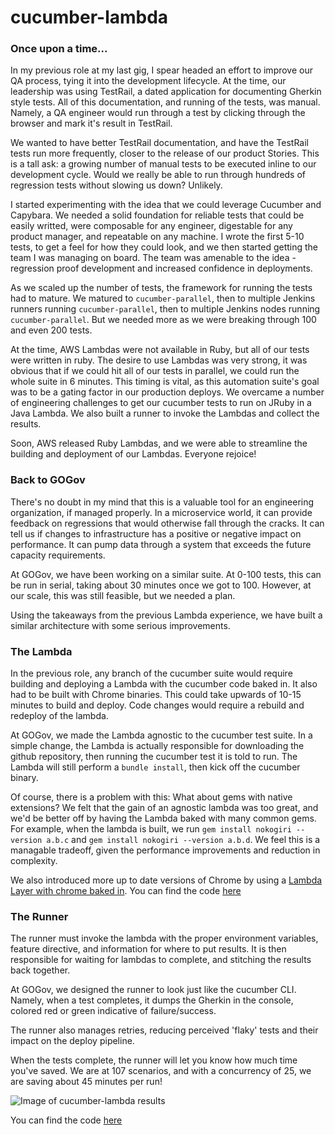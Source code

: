 # cucumber-lambda

### Once upon a time...

In my previous role at my last gig, I spear headed an effort to improve our QA process, tying it into the development lifecycle.  At the time, our leadership was using TestRail, a dated application for documenting Gherkin style tests.  All of this documentation, and running of the tests, was manual.  Namely, a QA engineer would run through a test by clicking through the browser and mark it's result in TestRail.

We wanted to have better TestRail documentation, and have the TestRail tests run more frequently, closer to the release of our product Stories.  This is a tall ask: a growing number of manual tests to be executed inline to our development cycle.  Would we really be able to run through hundreds of regression tests without slowing us down?  Unlikely.

I started experimenting with the idea that we could leverage Cucumber and Capybara.  We needed a solid foundation for reliable tests that could be easily writted, were composable for any engineer, digestable for any product manager, and repeatable on any machine.  I wrote the first 5-10 tests, to get a feel for how they could look, and we then started getting the team I was managing on board.  The team was amenable to the idea - regression proof development and increased confidence in deployments. 

As we scaled up the number of tests, the framework for running the tests had to mature.  We matured to `cucumber-parallel`, then to multiple Jenkins runners running `cucumber-parallel`, then to multiple Jenkins nodes running `cucumber-parallel`.  But we needed more as we were breaking through 100 and even 200 tests.  

At the time, AWS Lambdas were not available in Ruby, but all of our tests were written in ruby.  The desire to use Lambdas was very strong, it was obvious that if we could hit all of our tests in parallel, we could run the whole suite in 6 minutes.  This timing is vital, as this automation suite's goal was to be a gating factor in our production deploys.  We overcame a number of engineering challenges to get our cucumber tests to run on JRuby in a Java Lambda.  We also built a runner to invoke the Lambdas and collect the results.  

Soon, AWS released Ruby Lambdas, and we were able to streamline the building and deployment of our Lambdas.  Everyone rejoice!

### Back to GOGov

There's no doubt in my mind that this is a valuable tool for an engineering organization, if managed properly.  In a microservice world, it can provide feedback on regressions that would otherwise fall through the cracks.  It can tell us if changes to infrastructure has a positive or negative impact on performance.  It can pump data through a system that exceeds the future capacity requirements.  

At GOGov, we have been working on a similar suite.  At 0-100 tests, this can be run in serial, taking about 30 minutes once we got to 100.  However, at our scale, this was still feasible, but we needed a plan.

Using the takeaways from the previous Lambda experience, we have built a similar architecture with some serious improvements.  

### The Lambda

In the previous role, any branch of the cucumber suite would require building and deploying a Lambda with the cucumber code baked in.  It also had to be built with Chrome binaries.  This could take upwards of 10-15 minutes to build and deploy.  Code changes would require a rebuild and redeploy of the lambda.  

At GOGov, we made the Lambda agnostic to the cucumber test suite.  In a simple change, the Lambda is actually responsible for downloading the github repository, then running the cucumber test it is told to run.  The Lambda will still perform a `bundle install`, then kick off the cucumber binary.

Of course, there is a problem with this: What about gems with native extensions?  We felt that the gain of an agnostic lambda was too great, and we'd be better off by having the Lambda baked with many common gems.  For example, when the lambda is built, we run `gem install nokogiri --version a.b.c` and `gem install nokogiri --version a.b.d`.  We feel this is a managable tradeoff, given the performance improvements and reduction in complexity.

We also introduced more up to date versions of Chrome by using a [Lambda Layer with chrome baked in](https://github.com/shelfio/chrome-aws-lambda-layer).  You can find the code [here](https://github.com/GoGovApps/web-automation-lambda)

### The Runner

The runner must invoke the lambda with the proper environment variables, feature directive, and information for where to put results.  It is then responsible for waiting for lambdas to complete, and stitching the results back together.  

At GOGov, we designed the runner to look just like the cucumber CLI.  Namely, when a test completes, it dumps the Gherkin in the console, colored red or green indicative of failure/success.  

The runner also manages retries, reducing perceived 'flaky' tests and their impact on the deploy pipeline.  

When the tests complete, the runner will let you know how much time you've saved.  We are at 107 scenarios, and with a concurrency of 25, we are saving about 45 minutes per run!

![Image of cucumber-lambda results](https://s3.amazonaws.com/blog.govoutreach.com/Screen+Shot+2020-08-27+at+11.56.47+PM.png)

You can find the code [here](https://github.com/GoGovApps/cucumber-lambda)
